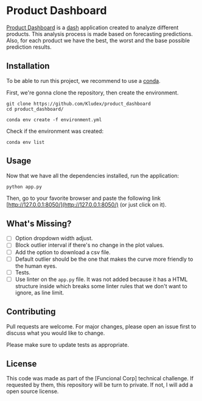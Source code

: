 # Product Dashboard

[Product Dashboard](github.com/kludex/product_dashboard) is a
[dash](https://dash.plot.ly/) application created to analyze different products.
This analysis process is made based on forecasting predictions. Also, for each
product we have the best, the worst and the base possible prediction results.

## Installation

To be able to run this project, we recommend to use a
[conda](https://docs.conda.io/en/latest/).

First, we're gonna clone the repository, then create the environment.
```
git clone https://github.com/Kludex/product_dashboard
cd product_dashboard/

conda env create -f environment.yml
```

Check if the environment was created:
```
conda env list
```

## Usage

Now that we have all the dependencies installed, run the application:
```
python app.py
```

Then, go to your favorite browser and paste the following link
[http://127.0.0.1:8050/](http://127.0.0.1:8050/) (or just click on it).

## What's Missing?

- [ ] Option dropdown width adjust.
- [ ] Block outlier interval if there's no change in the plot values.
- [ ] Add the option to download a csv file.
- [ ] Default outlier should be the one that makes the curve more friendly to
  the human eyes.
- [ ] Tests.
- [ ] Use linter on the `app.py` file. It was not added because it has a HTML structure inside which breaks some linter rules that we don't want to ignore, as line limit.

## Contributing

Pull requests are welcome. For major changes, please open an issue first to
discuss what you would like to change.

Please make sure to update tests as appropriate.

## License

This code was made as part of the [Funcional Corp] technical challenge. If
requested by them, this repository will be turn to private. If not, I will add a
open source license.